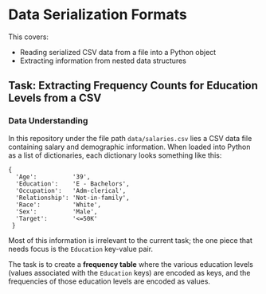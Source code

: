 # Data Serialization Formats

This covers:

* Reading serialized CSV data from a file into a Python object
* Extracting information from nested data structures

## Task: Extracting Frequency Counts for Education Levels from a CSV

### Data Understanding

In this repository under the file path `data/salaries.csv` lies a CSV data file containing salary and demographic information. When loaded into Python as a list of dictionaries, each dictionary looks something like this:

```
{
  'Age':          '39',
  'Education':    'E - Bachelors',
  'Occupation':   'Adm-clerical',
  'Relationship': 'Not-in-family',
  'Race':         'White',
  'Sex':          'Male',
  'Target':       '<=50K'
 }
```

Most of this information is irrelevant to the current task; the one piece that needs focus is the `Education` key-value pair.

The task is to create a **frequency table** where the various education levels (values associated with the `Education` keys) are encoded as keys, and the frequencies of those education levels are encoded as values.
